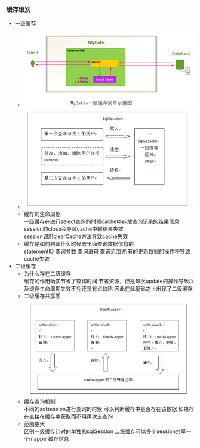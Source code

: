 ### 缓存级别

- 一级缓存
   - ![原理图](./mybatis一级缓存.png)
   - ![原理图](./mybatis原理图.png)
   - 缓存的生命周期  
   一级缓存在进行select查询的时候cache中存放查询记录的结果信息  
   session的close会导致cache中的结果失效  
   session调用clearCache方法导致cache失效 
   - 缓存是如何判断什么时候去里面查询数据信息的  
   statementID 查询参数  查询语句 查询范围 
 所有的更新数据的操作将导致cache失效
- 二级缓存
    - 为什么存在二级缓存  
    缓存的作用确实节省了查询时间 节省资源，但是每次update的操作导致以及缓存生命周期失效不免还是有点缺陷 因此在此基础之上出现了二级缓存
    - 二级缓存共享图  
    ![二级缓存共享](./二级缓存共享展示.png)
    - 缓存查询机制  
    不同的sqlsession进行查询的时候 可以判断缓存中是否存在该数据  如果存在直接在缓存中获取而不用再次去查询
    - 范围更大  
    区别一级缓存针对的单独的sqlSession 二级缓存可以多个session共享一个mapper缓存信息
